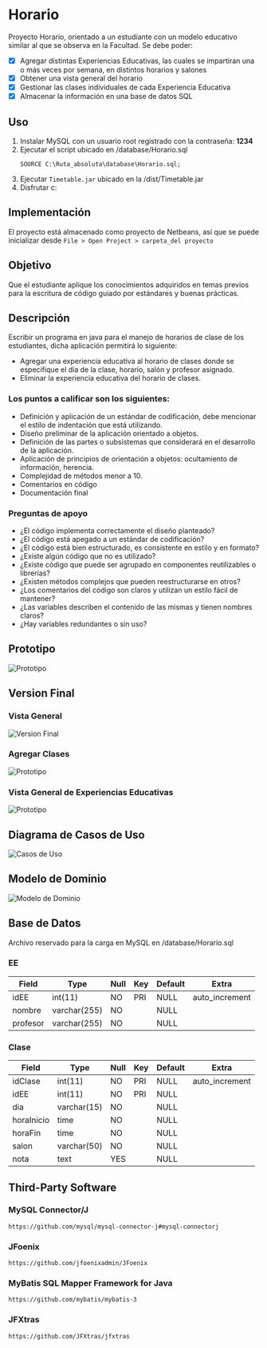# Horario

Proyecto Horario, orientado a un estudiante con un modelo educativo similar al que se observa en la Facultad. Se debe poder:

* [x] Agregar distintas Experiencias Educativas, las cuales se impartiran una o más veces por semana, en distintos horarios y salones
* [x] Obtener una vista general del horario
* [X] Gestionar las clases individuales de cada Experiencia Educativa
* [X] Almacenar la información en una base de datos SQL

## Uso

1. Instalar MySQL con un usuario root registrado con la contraseña: **1234**
2. Ejecutar el script ubicado en /database/Horario.sql
    ```
    SOURCE C:\Ruta_absoluta\database\Horario.sql;
    ```
3. Ejecutar ```Timetable.jar``` ubicado en la /dist/Timetable.jar
4. Disfrutar c:

## Implementación

El proyecto está almacenado como proyecto de Netbeans, así que se puede inicializar desde ```File > Open Project > carpeta_del proyecto```

## Objetivo

Que el estudiante aplique los conocimientos adquiridos en temas previos para la escritura de código guiado por estándares y buenas prácticas.

## Descripción

Escribir un programa en java para el manejo de horarios de clase de los estudiantes, dicha aplicación permitirá lo siguiente:

* Agregar una experiencia educativa al horario de clases donde se especifique el día de la clase, horario, salón  y profesor asignado.
* Eliminar la experiencia educativa del horario de clases.

### Los puntos a calificar son los siguientes:

* Definición y aplicación de un estándar de codificación, debe mencionar el estilo de indentación que está utilizando.
* Diseño preliminar de la aplicación orientado a objetos.
* Definición de las partes o subsistemas que considerará en el desarrollo de la aplicación.
* Aplicación de principios de orientación a objetos: ocultamiento de información, herencia.
* Complejidad de métodos menor a 10.
* Comentarios en código
* Documentación final

### Preguntas de apoyo

* ¿El código implementa correctamente el diseño planteado?
* ¿El código está apegado a un estándar de codificación?
* ¿El código está bien estructurado, es consistente en estilo y en formato?
* ¿Existe algún código que no es utilizado?
* ¿Existe código que puede ser agrupado en componentes reutilizables o librerías?
* ¿Existen métodos complejos que pueden reestructurarse en otros?
* ¿Los comentarios del código son claros y utilizan un estilo fácil de mantener?
* ¿Las variables describen el contenido de las mismas y tienen nombres claros?
* ¿Hay variables redundantes o sin uso?

## Prototipo

![Prototipo](/doc/Horario.png)

## Version Final

### Vista General

![Version Final](/doc/Horario_Finale.png)

### Agregar Clases

![Prototipo](/doc/HorarioAgregarClase_Finale.png)

### Vista General de Experiencias Educativas

![Prototipo](/doc/HorarioEE_Finale.png)

## Diagrama de Casos de Uso

![Casos de Uso](/doc/CasosUso.png)

## Modelo de Dominio

![Modelo de Dominio](/doc/ModeloDominio.png)

## Base de Datos

Archivo reservado para la carga en MySQL en /database/Horario.sql

### EE

| Field    | Type         | Null | Key | Default | Extra          |
| -------- | ------------ | ---- | --- | ------- | -------------- |
| idEE     | int(11)      | NO   | PRI | NULL    | auto_increment |
| nombre   | varchar(255) | NO   |     | NULL    |                |
| profesor | varchar(255) | NO   |     | NULL    |                |

### Clase

| Field      | Type        | Null | Key | Default | Extra          |
| ---------- | ----------- | ---- | --- | ------- | -------------- |
| idClase    | int(11)     | NO   | PRI | NULL    | auto_increment |
| idEE       | int(11)     | NO   | PRI | NULL    |                |
| dia        | varchar(15) | NO   |     | NULL    |                |
| horaInicio | time        | NO   |     | NULL    |                |
| horaFin    | time        | NO   |     | NULL    |                |
| salon      | varchar(50) | NO   |     | NULL    |                |
| nota       | text        | YES  |     | NULL    |                |

## Third-Party Software

### MySQL Connector/J

    https://github.com/mysql/mysql-connector-j#mysql-connectorj

### JFoenix

    https://github.com/jfoenixadmin/JFoenix

### MyBatis SQL Mapper Framework for Java

    https://github.com/mybatis/mybatis-3

### JFXtras

    https://github.com/JFXtras/jfxtras